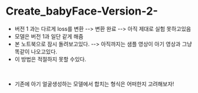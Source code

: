 # Create_babyFace-Version-2-
* 버전 1 과는 다르게 loss를 변환 --> 변환 완료 --> 아직 제대로 실험 못하고있음
* 모델은 버전 1과 일단 같게 해줌
* 본 노트북으로 잠시 돌려보고있다. --> 아직까지는 샘플 영상이 아기 영상과 그냥 똑같이 나오고있다.
* 이 방법은 적절하지 못할 수있다.
<br/>

* 기존에 아기 얼굴생성하는 모델에서 합치는 형식은 어떠한지 고려해보자!
